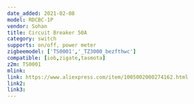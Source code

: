 ```yaml
---
date_added: 2021-02-08
model: RDCBC-1P
vendor: Sohan
title: Circuit Breaker 50A 
category: switch
supports: on/off, power meter
zigbeemodel: ['TS0001','_TZ3000_bezfthwc']
compatible: [iob,zigate,tasmota]
z2m: TS0001
mlink: 
link: https://www.aliexpress.com/item/1005002000274162.html
link2: 
link3: 
---
```


